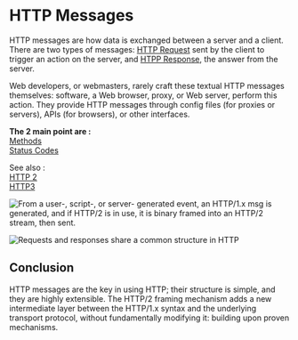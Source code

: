 # HTTP Messages

HTTP messages are how data is exchanged between a server and a client. There are two types of messages: [HTTP Request](Web&Net/Net/HTTP%20Request.md) sent by the client to trigger an action on the server, and [HTPP Response](Web&Net/Net/HTPP%20Response.md), the answer from the server.

Web developers, or webmasters, rarely craft these textual HTTP messages themselves: software, a Web browser, proxy, or Web server, perform this action. They provide HTTP messages through config files (for proxies or servers), APIs (for browsers), or other interfaces.

**The 2 main point are :**  
[Methods](Web&Net/Net/Methods.md)  
[Status Codes](Web&Net/Net/Status%20Codes.md)

See also :  
[HTTP 2](Web&Net/Net/HTTP%202.md)  
[HTTP3](Web&Net/Net/HTTP3.md)  

![From a user-, script-, or server- generated event, an HTTP/1.x msg is generated, and if HTTP/2 is in use, it is binary framed into an HTTP/2 stream, then sent.](https://developer.mozilla.org/en-US/docs/Web/HTTP/Messages/httpmsg2.png)


![Requests and responses share a common structure in HTTP](https://developer.mozilla.org/en-US/docs/Web/HTTP/Messages/httpmsgstructure2.png)

## Conclusion

HTTP messages are the key in using HTTP; their structure is simple, and they are highly extensible. The HTTP/2 framing mechanism adds a new intermediate layer between the HTTP/1.x syntax and the underlying transport protocol, without fundamentally modifying it: building upon proven mechanisms.